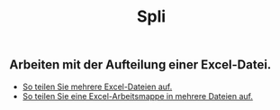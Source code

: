 ﻿---
title: Spli
second_title: Aspose.Cells Cloud Documen
type: docs
url: /de/split/
keywords: Working with splitting on an Excel file
description: Aspose.Cells Cloud REST API unterstützt die Arbeit mit der Aufteilung einer Excel-Datei. SDK unterstützt verschiedene Entwicklungssprachen. Dazu gehören Android, C#, Go, Java, NodeJS, Perl, PHP, Python, Ruby und Swift
weight: 32
---
## Arbeiten mit der Aufteilung einer Excel-Datei.

- [So teilen Sie mehrere Excel-Dateien auf.](/cells/de/split/multi-files/)
- [So teilen Sie eine Excel-Arbeitsmappe in mehrere Dateien auf.](/cells/de/workbook/split/)
